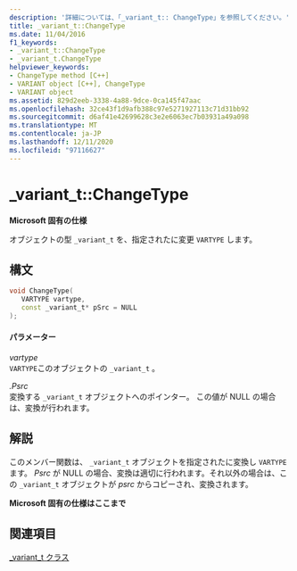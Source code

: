 ```yaml
---
description: '詳細については、「_variant_t:: ChangeType」を参照してください。'
title: _variant_t::ChangeType
ms.date: 11/04/2016
f1_keywords:
- _variant_t::ChangeType
- _variant_t.ChangeType
helpviewer_keywords:
- ChangeType method [C++]
- VARIANT object [C++], ChangeType
- VARIANT object
ms.assetid: 829d2eeb-3338-4a88-9dce-0ca145f47aac
ms.openlocfilehash: 32ce43f1d9afb388c97e5271927113c71d31bb92
ms.sourcegitcommit: d6af41e42699628c3e2e6063ec7b03931a49a098
ms.translationtype: MT
ms.contentlocale: ja-JP
ms.lasthandoff: 12/11/2020
ms.locfileid: "97116627"
---
```

# <a name="_variant_tchangetype"></a>_variant_t::ChangeType

**Microsoft 固有の仕様**

オブジェクトの型 `_variant_t` を、指定されたに変更 `VARTYPE` します。

## <a name="syntax"></a>構文

```cpp
void ChangeType(
   VARTYPE vartype,
   const _variant_t* pSrc = NULL
);
```

#### <a name="parameters"></a>パラメーター

*vartype*<br/>
`VARTYPE`このオブジェクトの `_variant_t` 。

*.Psrc*<br/>
変換する `_variant_t` オブジェクトへのポインター。 この値が NULL の場合は、変換が行われます。

## <a name="remarks"></a>解説

このメンバー関数は、 `_variant_t` オブジェクトを指定されたに変換し `VARTYPE` ます。 *Psrc* が NULL の場合、変換は適切に行われます。それ以外の場合は、この `_variant_t` オブジェクトが *psrc* からコピーされ、変換されます。

**Microsoft 固有の仕様はここまで**

## <a name="see-also"></a>関連項目

[_variant_t クラス](../cpp/variant-t-class.md)
